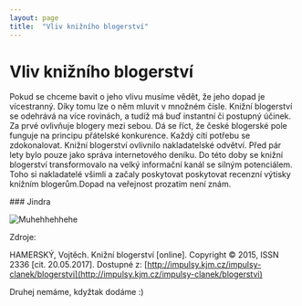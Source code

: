 ```yaml
---
layout: page
title:  "Vliv knižního blogerství"
---
```


# Vliv knižního blogerství

Pokud se chceme bavit o jeho vlivu musíme vědět, že jeho dopad je vícestranný. Díky tomu lze o něm mluvit v množném čísle. Knižní blogerství se odehrává na více rovinách, a tudíž má buď instantní či postupný účinek. Za prvé ovlivňuje blogery mezi sebou. Dá se říct, že české blogerské pole funguje na principu přátelské konkurence. Každý cítí potřebu se zdokonalovat. Knižní blogerství ovlivnilo nakladatelské odvětví. Před pár lety bylo pouze jako správa internetového deníku. Do této doby se knižní blogerství transformovalo na velký informační kanál se silným potenciálem. Toho si nakladatelé všimli a začaly poskytovat poskytovat recenzní výtisky knižním blogerům.Dopad na veřejnost prozatím není znám.

### Jindra

![Muhehhehhehe](\learn-jekyll\images\booktube2.jpg)

Zdroje:

HAMERSKÝ, Vojtěch. Knižní blogerství [online]. Copyright © 2015, ISSN 2336 [cit. 20.05.2017]. Dostupné z: [http://impulsy.kjm.cz/impulsy-clanek/blogerstvi](http://impulsy.kjm.cz/impulsy-clanek/blogerstvi)

Druhej nemáme, kdyžtak dodáme :)